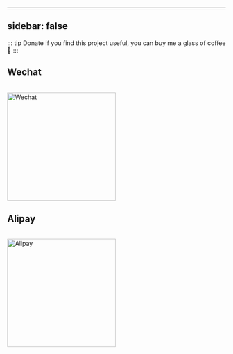 <!--
 * @Description: 
 * @Author: ZY
 * @Date: 2021-01-21 10:25:05
 * @LastEditors: ZY
 * @LastEditTime: 2021-01-21 11:04:15
-->
---
sidebar: false
---

::: tip Donate
If you find this project useful, you can buy me a glass of coffee :tropical_drink:
:::

## Wechat

<br/>
<img :src="$withBase('/images/wechat.jpg')" width="250px" alt="Wechat">

## Alipay

<br/>
<img :src="$withBase('/images/alipay.jpg')" width="250px" alt="Alipay">

